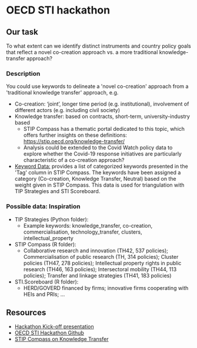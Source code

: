 # OECD STI hackathon

## Our task

To what extent can we identify distinct instruments and country policy goals that reflect a novel co-creation approach vs. a more traditional knowledge-transfer approach?

### Description

You could use keywords to delineate a 'novel co-creation' approach from a 'traditional
knowledge transfer' approach, e.g.

* Co-creation: ‘joint’, longer time period (e.g. institutional), involvement of different actors (e.g. including civil society)
* Knowledge transfer: based on contracts, short-term, university-industry based
  * STIP Compass has a thematic portal dedicated to this topic, which offers further insights on these definitions: https://stip.oecd.org/knowledge-transfer/
  * Analysis could be extended to the Covid Watch policy data to explore whether the
Covid-19 response initiatives are particularly characteristic of a co-creation approach?
* [Keyword Data:](https://github.com/AI-Growth-Lab/OECD_hackathon/blob/main/data/keyword_data_new.csv) provides a list of categorized keywords presented in the 'Tag' column in STIP Compass. The keywords have been assigned a category (Co-creation, Knowledge Transfer, Neutral) based on the weight given in STIP Compass. This data is used for triangulation with TIP Strategies and STI Scoreboard. 

### Possible data: Inspiration

* TIP Strategies (Python folder):
  * Example keywords: knowledge_transfer, co-creation, commercialisation, technology_transfer, clusters, intellectual_property
* STIP Compass (R folder):
  * Collaborative research and innovation (TH42, 537 policies); Commercialisation of public research (TH, 314 policies); Cluster policies (TH47, 278 policies); Intellectual property rights in public research (TH46, 163 policies); Intersectoral mobility (TH44, 113 policies); Transfer and linkage strategies (TH41, 183 policies)
* STI.Scoreboard (R folder):
  * HERD/GOVERD financed by firms; innovative firms cooperating with HEIs and PRIs; ...


## Resources

* [Hackathon Kick-off presentation](https://stiplab.github.io/hackathon/resources/STIP%20Data%20Lab%20and%20OECD-TIP%20Hackathon%20on%20data%20science%20for%20STI%20policy%20(kick-off).pdf)
* [OECD STI Hackathon Github](https://github.com/STIPlab/hackathon)
* [STIP Compass on Knowledge Transfer](https://stip.oecd.org/knowledge-transfer/)


